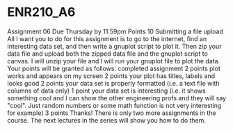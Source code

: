 # ENR210_A6
 Assignment 06      Due Thursday by 11:59pm Points 10 Submitting a file upload  All I want you to do for this assignment is to go to the internet, find an interesting data set, and then write a gnuplot script to plot it.   Then zip your data file and upload both the zipped data file and the gnuplot script to canvas.  I will unzip your file and I will run your gnuplot file to plot the data. Your points will be granted as follows:      completed assignment 2 points     plot works and appears on my screen 2 points     your plot has titles, labels and looks good 2 points     your data set is properly formatted (i.e. a text file with columns of data only) 1 point     your data set is interesting (i.e. it shows something cool and I can show the other engineering profs and they will say "cool". Just random numbers or some math function is not very interesting for example) 3 points  Thanks! There is only two more assignments in the course. The next lectures in the series will show you how to do them.   

